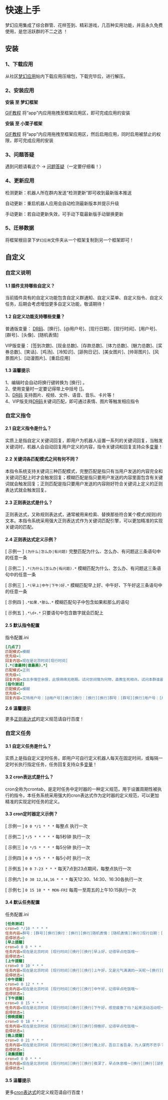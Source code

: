 # 快速上手

梦幻应用集成了综合群管、花样签到、精彩游戏，几百种实用功能，并且永久免费使用，是您活跃群的不二之选 ！

## 安装

### 1、下载应用

从社区[梦幻应用](https://open.drea.cc/6)帖内下载应用压缩包，下载完毕后，进行解压。

### 2、安装应用

**安装 至 梦幻框架**

[GIF教程](https://res.drea.cc/img/drea/framework/ui/演示/安装应用.gif) 将“app”内应用拖拽至框架应用区，即可完成应用的安装

**安装 至 小栗子框架**

[GIF教程](https://res.drea.cc/img/drea/app/ui/演示/小栗子.gif) 将“app”内应用拖拽至框架应用区，然后启用应用，同时启用被禁止的权限，即可完成应用的安装

### 3、问题答疑

遇到问题请看这个 -> [问题答疑](./qa.md)（一定要仔细看！）

### 4、更新应用

检测更新：机器人所在群内发送“检测更新”即可收到最新版本推送

自动更新：重启机器人应用会自动检测最新版本并提示升级

手动更新：若自动更新失效，可手动下载最新版手动替换更新

### 5、迁移数据

将框架根目录下`梦幻应用`文件夹从一个框架复制到另一个框架即可！


## 自定义

### 自定义说明

#### 1.1 插件支持哪些自定义？

当前插件具有的自定义功能包含自定义群通知、自定义菜单、自定义指令、自定义任务，后期会考虑增加更多自定义功能，敬请期待！

#### 1.2 自定义功能支持哪些变量？

普通版变量：
[DR码](../framework/code.md)、[换行]、[@用户号]、[现行日期]、[现行时间]、[用户号]、[群号]、[头像]、[随机表情]

VIP版变量：
[签到次数]、[现金总数]、[存款总数]、[体力总数]、[魅力总数]、[奖券总数]、[笑话]、[鸡汤]、[冷知识]、[舔狗日记]、[美女图片]、[帅哥图片]、[风景图片]、[动漫图片]、[重启应用]

#### 1.3 温馨提示

1、编辑时会自动将换行键转换为 [换行] 。<br>
2、使用变量时一定要记得带上中括号 []。<br>
3、[DR码](../framework/code.md) 支持图片、视频、文件、语音、音乐、卡片等！<br>
4、VIP版支持[DR码](../framework/code.md)关键词匹配，即可通过表情、图片等触发相应指令

### 自定义指令

#### 2.1 自定义指令是什么？

实质上是指自定义关键词回复，即用户为机器人设置一系列的关键词回复，当触发关键词时，机器人会自动回复用户定义的内容，指令关键词和回复支持众多[变量](#自定义说明)！

#### 2.2 关键词各匹配模式之间有何不同？

本指令系统支持关键词三种匹配模式，完整匹配是指只有当用户发送的内容完全和关键词匹配上时才会触发回复；模糊匹配是指只要用户发送的内容里面包含有关键词就会触发回复；正则匹配是指只要用户发送的内容刚好符合关键词上定义的正则表达式就会触发回复。

#### 2.3 正则表达式是什么？

正则表达式，又称规则表达式，通常被用来检索、替换那些符合某个模式(规则)的文本。本指令系统采用强大正则表达式作为关键词匹配引擎，可以更加精准的实现关键词的匹配。

#### 2.4 正则表达式定义示例？

[ 示例一 ]
`(为什么|怎么办|有问题)`
完整匹配为什么、怎么办、有问题这三条语句中的任意一条

[ 示例二 ]
`.*(为什么|怎么办|有问题).*`
模糊匹配为什么、怎么办、有问题这三条语句中的任意一条

[ 示例三 ]
`.*(早上|中午|下午)好.*`
模糊匹配早上好、中午好、下午好这三条语句中的任意一条

[ 示例四 ]
`.*如果.*那么.*`
模糊匹配句子中包含如果和那么的语句

[ 示例五 ]
`.*\d+.*`
只要语句中包含数字就会匹配上

#### 2.5 默认指令配置

指令配置.ini
```ini
[几点了]
匹配模式=模糊
优先级=1
回复内容=现在是北京时间[现行时间]
[.*(谁最帅|谁最美).*]
匹配模式=正则
优先级=1
回复内容=自古多情空余恨，此恨绵绵无绝期。试问世间情为何物，直教生死相许。试问本群谁最帅，非群主莫属！天下无双，眉清目秀，英俊潇洒，风流倜傥，玉树临风，风度翩翩美少年！
[指令测试]
匹配模式=模糊
优先级=5
回复内容=艾特用户号：[@用户号][换行]换行：[换行][换行]群号：[群号][换行]用户号：[用户号][换行]头像：[头像][换行]随机表情：[随机表情][换行]签到次数：[签到次数][换行]现金总数：[现金总数][换行]存款总数：[存款总数][换行]体力总数：[体力总数][换行]魅力总数：[魅力总数][换行]奖券总数：[奖券总数][换行]现行日期：[现行日期][换行]现行时间：[现行时间][换行]笑话：[笑话][换行]鸡汤：[鸡汤][换行]冷知识：[冷知识][换行]舔狗日记：[舔狗日记][换行]美女图片：[美女图片][换行][换行]温馨提示：本指令仅用于测试，普通版仅可使用部分变量。
```

**2.6 温馨提示**

更多[正则表达式](https://www.baidu.com/s?wd=正则表达式)的定义规范请自行百度！

### 自定义任务

#### 3.1 自定义任务是什么？

实质上是指自定义定时任务，即用户可自行定义机器人每天在固定时间，或每隔一定时长执行指定任务，任务回复支持众多[变量](#自定义说明)！

#### 3.2 cron表达式是什么？

cron全称为crontab，是定时任务中定时器的一种定义规范，用于设置周期性被执行的指令，本任务系统采用强大的cron表达式作为定时器的定义规范，可以更加精准的实现定时任务的定义。

#### 3.3 cron定时器定义示例？

[ 示例一 ]
`0 0 */1 * * *`
每整点 执行一次

[ 示例二 ]
`*/5 * * * * *`
每5秒钟 执行一次

[ 示例三 ]
`0 */5 * * * *`
每5分钟 执行一次

[ 示例四 ]
`0 0 */5 * * *`
每5小时 执行一次

[ 示例五 ]
`0 0 7-23 * * *`
每天7点到23点期间，每整点执行一次

[ 示例六 ]
`0 30 12,14,16 * * *`
每天12:30、14:30、16:30各执行一次

[ 示例七 ]
`0 15 10 * * MON-FRI`
每周一至周五的上午10:15执行一次

#### 3.4 默认任务配置

任务配置.ini
```ini
[任务测试]
cron=0 */10 * * * *
任务内容=群号：[群号][换行]换行：[换行][换行]随机表情：[随机表情][换行]现行日期：[现行日期][换行]现行时间：[现行时间][换行]笑话：[笑话][换行]鸡汤：[鸡汤][换行]冷知识：[冷知识][换行]舔狗日记：[舔狗日记][换行]美女图片：[美女图片][换行][换行]温馨提示：本任务仅用于测试，普通版仅可使用部分变量。
启停状态=0
[早上提醒]
cron=0 0 8 * * *
任务内容=现在是北京时间 [现行时间][换行][换行]早上好，记得早点吃饭哦～
启停状态=1
[上午提醒]
cron=0 0 10 * * *
任务内容=现在是北京时间 [现行时间][换行][换行]上午好，又是元气满满的一天呢～[换行][换行][鸡汤]
启停状态=1
[中午提醒]
cron=0 0 12 * * *
任务内容=现在是北京时间 [现行时间][换行][换行]中午好，记得早点吃饭哦～
启停状态=1
[下午提醒]
cron=0 0 15 * * *
任务内容=现在是北京时间 [现行时间][换行][换行]下午好，感觉疲惫了吗？起来活动活动呗～[换行][换行][笑话]
启停状态=1
[傍晚提醒]
cron=0 0 18 * * *
任务内容=现在是北京时间 [现行时间][换行][换行]傍晚好，记得早点吃饭哦～
启停状态=1
[晚上提醒]
cron=0 0 21 * * *
任务内容=现在是北京时间 [现行时间][换行][换行]晚上好，吾日三省吾身，为人谋而不忠乎？与朋友交而不信乎？传不习乎？[换行][换行][鸡汤]
启停状态=1
[凌晨提醒]
cron=0 0 0 * * *
任务内容=现在是北京时间 [现行时间][换行][换行]夜深了，早点休息哦～[换行][换行][舔狗日记]
启停状态=1
```

#### 3.5 温馨提示

更多[cron表达式](https://www.baidu.com/s?wd=cron表达式)的定义规范请自行百度！

